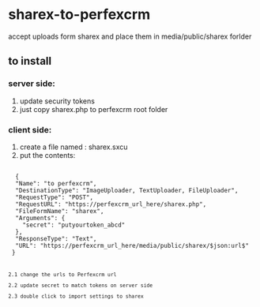 # sharex-to-perfexcrm

accept uploads form sharex and place them in media/public/sharex forlder

## to install
### server side:
1. update security tokens
2. just copy sharex.php to perfexcrm root folder 

### client side:
1. create a file named : sharex.sxcu 
2. put the contents: 

<code>
  {
  "Name": "to perfexcrm",
  "DestinationType": "ImageUploader, TextUploader, FileUploader",
  "RequestType": "POST",
  "RequestURL": "https://perfexcrm_url_here/sharex.php",
  "FileFormName": "sharex",
  "Arguments": {
    "secret": "putyourtoken_abcd"
  },
  "ResponseType": "Text",
  "URL": "https://perfexcrm_url_here/media/public/sharex/$json:url$"
 }
<code>
    
2.1 change the urls to Perfexcrm url  
2.2 update secret to match tokens on server side  
2.3 double click to import settings to sharex  
